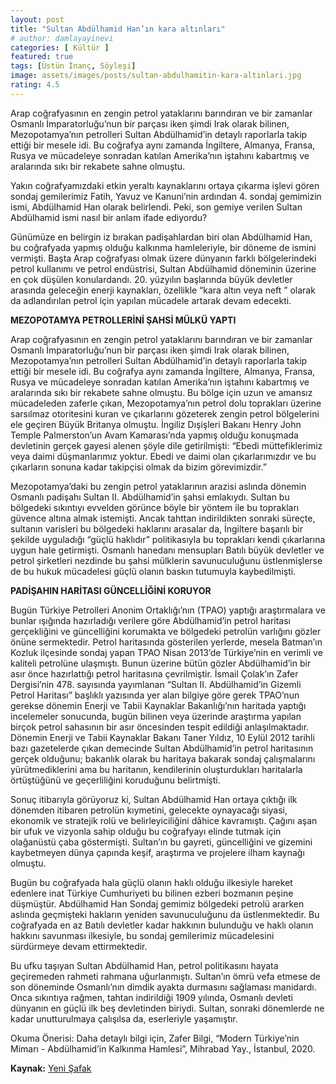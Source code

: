 ```yaml
---
layout: post
title: "Sultan Abdülhamid Han’ın kara altınları"
# author: damlayayinevi
categories: [ Kültür ]
featured: true
tags: [Üstün İnanç, Söyleşi]
image: assets/images/posts/sultan-abdulhamitin-kara-altinlari.jpg
rating: 4.5
---
```


Arap coğrafyasının en zengin petrol yataklarını barındıran ve bir zamanlar Osmanlı İmparatorluğu’nun bir parçası iken şimdi Irak olarak bilinen, Mezopotamya’nın petrolleri Sultan Abdülhamid’in detaylı raporlarla takip ettiği bir mesele idi. Bu coğrafya aynı zamanda İngiltere, Almanya, Fransa, Rusya ve mücadeleye sonradan katılan Amerika’nın iştahını kabartmış ve aralarında sıkı bir rekabete sahne olmuştu.

Yakın coğrafyamızdaki etkin yeraltı kaynaklarını ortaya çıkarma işlevi gören sondaj gemilerimiz Fatih, Yavuz ve Kanuni’nin ardından 4. sondaj gemimizin ismi, Abdülhamid Han olarak belirlendi. Peki, son gemiye verilen Sultan Abdülhamid ismi nasıl bir anlam ifade ediyordu?

Günümüze en belirgin iz bırakan padişahlardan biri olan Abdülhamid Han, bu coğrafyada yapmış olduğu kalkınma hamleleriyle, bir döneme de ismini vermişti. Başta Arap coğrafyası olmak üzere dünyanın farklı bölgelerindeki petrol kullanımı ve petrol endüstrisi, Sultan Abdülhamid döneminin üzerine en çok düşülen konulardandı. 20. yüzyılın başlarında büyük devletler arasında geleceğin enerji kaynakları, özellikle “kara altın veya neft ” olarak da adlandırılan petrol için yapılan mücadele artarak devam edecekti.

**MEZOPOTAMYA PETROLLERİNİ ŞAHSİ MÜLKÜ YAPTI**

Arap coğrafyasının en zengin petrol yataklarını barındıran ve bir zamanlar Osmanlı İmparatorluğu’nun bir parçası iken şimdi Irak olarak bilinen, Mezopotamya’nın petrolleri Sultan Abdülhamid’in detaylı raporlarla takip ettiği bir mesele idi. Bu coğrafya aynı zamanda İngiltere, Almanya, Fransa, Rusya ve mücadeleye sonradan katılan Amerika’nın iştahını kabartmış ve aralarında sıkı bir rekabete sahne olmuştu. Bu bölge için uzun ve amansız mücadeleden zaferle çıkan, Mezopotamya’nın petrol dolu toprakları üzerine sarsılmaz otoritesini kuran ve çıkarlarını gözeterek zengin petrol bölgelerini ele geçiren Büyük Britanya olmuştu. İngiliz Dışişleri Bakanı Henry John Temple Palmerston’un Avam Kamarası’nda yapmış olduğu konuşmada devletinin gerçek gayesi alenen şöyle dile getirilmişti: “Ebedi müttefiklerimiz veya daimi düşmanlarımız yoktur. Ebedi ve daimi olan çıkarlarımızdır ve bu çıkarların sonuna kadar takipçisi olmak da bizim görevimizdir.”

Mezopotamya’daki bu zengin petrol yataklarının arazisi aslında dönemin Osmanlı padişahı Sultan II. Abdülhamid’in şahsi emlakıydı. Sultan bu bölgedeki sıkıntıyı evvelden görünce böyle bir yöntem ile bu toprakları güvence altına almak istemişti. Ancak tahttan indirildikten sonraki süreçte, sultanın varisleri bu bölgedeki haklarını arasalar da, İngiltere başarılı bir şekilde uyguladığı “güçlü haklıdır” politikasıyla bu toprakları kendi çıkarlarına uygun hale getirmişti. Osmanlı hanedanı mensupları Batılı büyük devletler ve petrol şirketleri nezdinde bu şahsi mülklerin savunuculuğunu üstlenmişlerse de bu hukuk mücadelesi güçlü olanın baskın tutumuyla kaybedilmişti.

**PADİŞAHIN HARİTASI GÜNCELLİĞİNİ KORUYOR**

Bugün Türkiye Petrolleri Anonim Ortaklığı’nın (TPAO) yaptığı araştırmalara ve bunlar ışığında hazırladığı verilere göre Abdülhamid’in petrol haritası gerçekliğini ve güncelliğini korumakta ve bölgedeki petrolün varlığını gözler önüne sermektedir. Petrol haritasında gösterilen yerlerde, mesela Batman’ın Kozluk ilçesinde sondaj yapan TPAO Nisan 2013’de Türkiye’nin en verimli ve kaliteli petrolüne ulaşmıştı. Bunun üzerine bütün gözler Abdülhamid’in bir asır önce hazırlattığı petrol haritasına çevrilmiştir. İsmail Çolak’ın Zafer Dergisi’nin 478. sayısında yayımlanan “Sultan II. Abdülhamid’in Gizemli Petrol Haritası” başlıklı yazısında yer alan bilgiye göre gerek TPAO’nun gerekse dönemin Enerji ve Tabii Kaynaklar Bakanlığı’nın haritada yaptığı incelemeler sonucunda, bugün bilinen veya üzerinde araştırma yapılan birçok petrol sahasının bir asır öncesinden tespit edildiği anlaşılmaktadır. Dönemin Enerji ve Tabii Kaynaklar Bakanı Taner Yıldız, 10 Eylül 2012 tarihli bazı gazetelerde çıkan demecinde Sultan Abdülhamid’in petrol haritasının gerçek olduğunu; bakanlık olarak bu haritaya bakarak sondaj çalışmalarını yürütmediklerini ama bu haritanın, kendilerinin oluşturdukları haritalarla örtüştüğünü ve geçerliliğini koruduğunu belirtmişti.

Sonuç itibarıyla görüyoruz ki, Sultan Abdülhamid Han ortaya çıktığı ilk dönemden itibaren petrolün kıymetini, gelecekte oynayacağı siyasi, ekonomik ve stratejik rolü ve belirleyiciliğini dâhice kavramıştı. Çağını aşan bir ufuk ve vizyonla sahip olduğu bu coğrafyayı elinde tutmak için olağanüstü çaba göstermişti. Sultan’ın bu gayreti, güncelliğini ve gizemini kaybetmeyen dünya çapında keşif, araştırma ve projelere ilham kaynağı olmuştu.

Bugün bu coğrafyada hala güçlü olanın haklı olduğu ilkesiyle hareket edenlere inat Türkiye Cumhuriyeti bu bilinen ezberi bozmanın peşine düşmüştür. Abdülhamid Han Sondaj gemimiz bölgedeki petrolü ararken aslında geçmişteki hakların yeniden savunuculuğunu da üstlenmektedir. Bu coğrafyada en az Batılı devletler kadar hakkının bulunduğu ve haklı olanın hakkını savunması ilkesiyle, bu sondaj gemilerimiz mücadelesini sürdürmeye devam ettirmektedir.

Bu ufku taşıyan Sultan Abdülhamid Han, petrol politikasını hayata geçiremeden rahmeti rahmana uğurlanmıştı. Sultan’ın ömrü vefa etmese de son döneminde Osmanlı’nın dimdik ayakta durmasını sağlaması manidardı. Onca sıkıntıya rağmen, tahtan indirildiği 1909 yılında, Osmanlı devleti dünyanın en güçlü ilk beş devletinden biriydi. Sultan, sonraki dönemlerde ne kadar unutturulmaya çalışılsa da, eserleriyle yaşamıştır.

Okuma Önerisi: Daha detaylı bilgi için, Zafer Bilgi, “Modern Türkiye’nin Mimarı - Abdülhamid’in Kalkınma Hamlesi”, Mihrabad Yay., İstanbul, 2020.

**Kaynak:** <a href="https://www.yenisafak.com/dusunce-gunlugu/sultan-abdulhamid-hanin-kara-altinlari-3836688" target="_blank">Yeni Şafak</a>